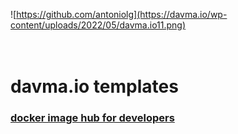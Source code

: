![https://github.com/antoniolg](https://davma.io/wp-content/uploads/2022/05/davma.io11.png)
</br>
</br>
</br>

# davma.io templates

### [docker image hub for developers](https://hub.docker.com/u/davma)